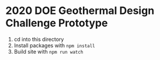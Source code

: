 # 2020 DOE Geothermal Design Challenge Prototype

1. cd into this directory
2. Install packages with `npm install`
2. Build site with `npm run watch` 
